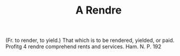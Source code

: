---
title: A Rendre
letter: A
permalink: "/definitions/bld-a-rendre.html"
body: "(Fr. to render, to yield.) That which is to be rendered, yielded, or paid.
  Profitg 4 rendre comprehend rents and services. Ham. N. P. 192"
published_at: '2018-07-07'
source: Black's Law Dictionary 2nd Ed (1910)
layout: post
---